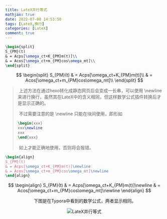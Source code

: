 ```yaml
---
title: LateX并行等式
mathjax: true
date: 2022-07-08 14:53:50
tags: [LateX,换行]
categories: [LateX]
comment: true
---
```


```latex
\begin{split}
S_{PM}(t)
& = Acps[\omega_ct+K_{PM}m(t)]\\
& = Acos[\omega_ct+m_{PM}cos\omega_mt]\\
\end{split}
```


$$
\begin{split}
S_{PM}(t)
& = Acps[\omega_ct+K_{PM}m(t)]\\
& = Acos[\omega_ct+m_{PM}cos\omega_mt]\\
\end{split}
$$

> ​	上述方法在通过hexo转化成静态网页后会变成一长串，可以使用 \newline 来进行换行，虽然其在LateX中的含义相同，但这样数学公式插件转换后才是显示正确的。
>
> ​	不过需要注意的是 \newline 只能在块间使用，即形如
>
> ```latex
> \begin{xxx}
> xxx\newline
> xxx
> \end{xxx}
> ```
>
> ​	如上才能正确地使用，否则将会报错。

```latex
\begin{align}
S_{PM}(t)
& = Acps[\omega_ct+K_{PM}m(t)]\newline
& = Acos[\omega_ct+m_{PM}cos\omega_mt]\newline
\end{align}
```


$$
\begin{align}
S_{PM}(t)
& = Acps[\omega_ct+K_{PM}m(t)]\newline
& = Acos[\omega_ct+m_{PM}cos\omega_mt]\newline
\end{align}
$$


<center><cneter/>
​	下图是在Typora中看到的数学公式，两者显示相同。

![LateX并行等式](LateX并行等式.png)